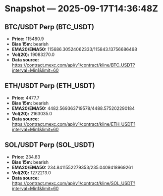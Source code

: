 # Snapshot — 2025-09-17T14:36:48Z

## BTC/USDT Perp (BTC_USDT)
- **Price:** 115480.9
- **Bias 15m:** bearish
- **EMA20/EMA50:** 115686.30524062333/115843.13756686468
- **Vol(20):** 19083270.0
- **Data source:** https://contract.mexc.com/api/v1/contract/kline/BTC_USDT?interval=Min1&limit=60

## ETH/USDT Perp (ETH_USDT)
- **Price:** 4477.7
- **Bias 15m:** bearish
- **EMA20/EMA50:** 4482.569363719578/4488.575202290184
- **Vol(20):** 2163035.0
- **Data source:** https://contract.mexc.com/api/v1/contract/kline/ETH_USDT?interval=Min1&limit=60

## SOL/USDT Perp (SOL_USDT)
- **Price:** 234.83
- **Bias 15m:** bearish
- **EMA20/EMA50:** 234.8411552279353/235.0409418969261
- **Vol(20):** 1272213.0
- **Data source:** https://contract.mexc.com/api/v1/contract/kline/SOL_USDT?interval=Min1&limit=60
